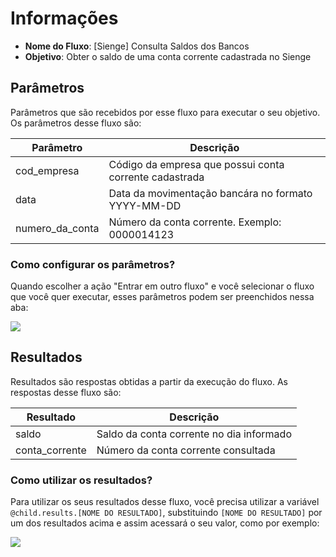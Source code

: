 # Informações

- **Nome do Fluxo**: [Sienge] Consulta Saldos dos Bancos
- **Objetivo**: Obter o saldo de uma conta corrente cadastrada no Sienge

## Parâmetros

Parâmetros que são recebidos por esse fluxo para executar o seu objetivo. Os parâmetros desse fluxo são:

| Parâmetro        | Descrição                                                                                                                                                             |
|------------------|-----------------------------------------------------------|
| cod_empresa      | Código da empresa que possui conta corrente cadastrada    |
| data             | Data da movimentação bancára no formato YYYY-MM-DD        |
| numero_da_conta  | Número da conta corrente. Exemplo: 0000014123             |

### Como configurar os parâmetros?

Quando escolher a ação "Entrar em outro fluxo" e você selecionar o fluxo que você quer executar, esses parâmetros podem ser preenchidos nessa aba:

<img src="https://github.com/weni-ai/hands-on/blob/main/assets/img/parametros.png?raw=true" data-canonical-src="https://github.com/weni-ai/hands-on/blob/main/assets/img/parametros.png?raw=true"/>

## Resultados

Resultados são respostas obtidas a partir da execução do fluxo. As respostas desse fluxo são:

| Resultado      | Descrição                                |
|----------------|------------------------------------------|
| saldo          | Saldo da conta corrente no dia informado |
| conta_corrente | Número da conta corrente consultada      |

### Como utilizar os resultados?

Para utilizar os seus resultados desse fluxo, você precisa utilizar a variável `@child.results.[NOME DO RESULTADO]`, substituindo `[NOME DO RESULTADO]` por um dos resultados acima e assim acessará o seu valor, como por exemplo:

<img src="https://github.com/weni-ai/hands-on/blob/main/assets/img/resultados.png?raw=true" data-canonical-src="https://github.com/weni-ai/hands-on/blob/main/assets/img/resultados.png?raw=true"/>
